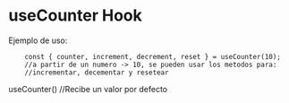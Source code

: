 # useCounter Hook

Ejemplo de uso:
```
    const { counter, increment, decrement, reset } = useCounter(10);
    //a partir de un numero -> 10, se pueden usar los metodos para:
    //incrementar, decementar y resetear
```

useCounter() //Recibe un valor por defecto